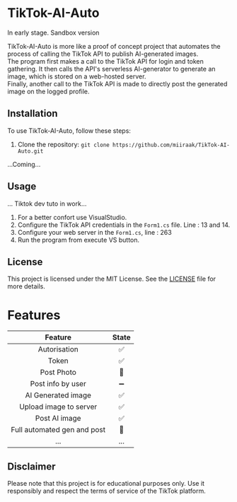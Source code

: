 # TikTok-AI-Auto

In early stage. Sandbox version <br>

TikTok-AI-Auto is more like a proof of concept project that automates the process of calling the TikTok API to publish AI-generated images. <br> The program first makes a call to the TikTok API for login and token gathering. It then calls the API's serverless AI-generator to generate an image, which is stored on a web-hosted server. <br> Finally, another call to the TikTok API is made to directly post the generated image on the logged profile.

## Installation

To use TikTok-AI-Auto, follow these steps:

1. Clone the repository: `git clone https://github.com/miiraak/TikTok-AI-Auto.git`

...Coming...

## Usage

... Tiktok dev tuto in work...

1. For a better confort use VisualStudio.
2. Configure the TikTok API credentials in the `Form1.cs` file. Line : 13 and 14.
3. Configure your web server in the `Form1.cs`, line : 263
4. Run the program from execute VS button.

## License

This project is licensed under the MIT License. See the [LICENSE](https://github.com/Miiraak/TikTok-AI-Auto/blob/master/LICENSE.txt) file for more details.

# Features 
| Feature | State |
|:-------:|:----:|
| Autorisation | ✅ |
| Token | ✅ |
| Post Photo | 🔴 |
| Post info by user | ➖ |
| AI Generated image | ✅ |
| Upload image to server | ✅ |
| Post AI image | ✅ |
| Full automated gen and post| 🔴 |
| ... | ... |

## Disclaimer

Please note that this project is for educational purposes only. Use it responsibly and respect the terms of service of the TikTok platform.
